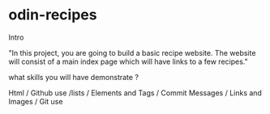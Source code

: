 # odin-recipes
Intro 

"In this project, you are going to build a basic recipe website. The website will consist of a main index page which will have links to a few recipes."

what skills you will have demonstrate ?

 Html / Github use /lists / Elements and Tags / Commit Messages / Links and Images / Git use